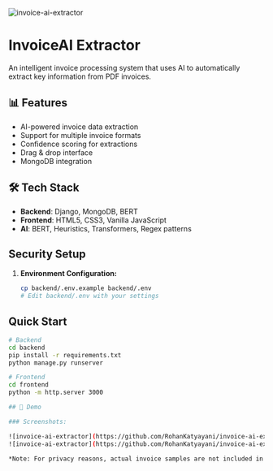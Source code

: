 ![invoice-ai-extractor](https://github.com/RohanKatyayani/invoice-ai-extractor/blob/main/Screenshot%202025-10-15%20at%2010.02.52%E2%80%AFPM.png)

# InvoiceAI Extractor

An intelligent invoice processing system that uses AI to automatically extract key information from PDF invoices.

## 📊 Features
- AI-powered invoice data extraction
- Support for multiple invoice formats
- Confidence scoring for extractions
- Drag & drop interface
- MongoDB integration

## 🛠️ Tech Stack
- **Backend**: Django, MongoDB, BERT
- **Frontend**: HTML5, CSS3, Vanilla JavaScript
- **AI**: BERT, Heuristics, Transformers, Regex patterns
  
## Security Setup

1. **Environment Configuration:**
   ```bash
   cp backend/.env.example backend/.env
   # Edit backend/.env with your settings

## Quick Start
```bash
# Backend
cd backend
pip install -r requirements.txt
python manage.py runserver

# Frontend  
cd frontend
python -m http.server 3000

## 🎯 Demo

### Screenshots:

![invoice-ai-extractor](https://github.com/RohanKatyayani/invoice-ai-extractor/blob/main/Screenshot%202025-10-15%20at%2010.01.47%E2%80%AFPM.png)
![invoice-ai-extractor](https://github.com/RohanKatyayani/invoice-ai-extractor/blob/main/Screenshot%202025-10-15%20at%2010.03.39%E2%80%AFPM.png)

*Note: For privacy reasons, actual invoice samples are not included in this repository.*

